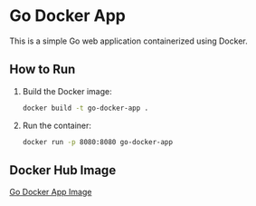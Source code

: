 # Go Docker App

This is a simple Go web application containerized using Docker.

## How to Run

1. Build the Docker image:
   ```bash
   docker build -t go-docker-app .
   ```
2. Run the container:
   ```bash
   docker run -p 8080:8080 go-docker-app
   ```

## Docker Hub Image

[Go Docker App Image](https://hub.docker.com/r/habibasanad/go-docker-app)
